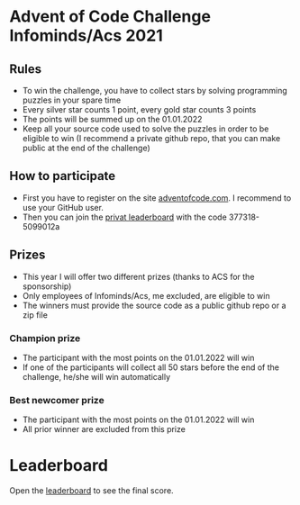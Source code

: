 # Advent of Code Challenge Infominds/Acs 2021

## Rules

* To win the challenge, you have to collect stars by solving programming puzzles in your spare time
* Every silver star counts 1 point, every gold star counts 3 points
* The points will be summed up on the 01.01.2022
* Keep all your source code used to solve the puzzles in order to be eligible to win (I recommend a private github repo, that you can make public at the end of the challenge)

## How to participate

* First you have to register on the site [adventofcode.com](https://adventofcode.com/2021/auth/login). I recommend to use your GitHub user. 
* Then you can join the [privat leaderboard](https://adventofcode.com/2020/leaderboard/private) with the code 377318-5099012a

## Prizes

* This year I will offer two different prizes (thanks to ACS for the sponsorship)
* Only employees of Infominds/Acs, me excluded, are eligible to win
* The winners must provide the source code as a public github repo or a zip file

### Champion prize 

* The participant with the most points on the 01.01.2022 will win
* If one of the participants will collect all 50 stars before the end of the challenge, he/she will win automatically 

### Best newcomer prize 

* The participant with the most points on the 01.01.2022 will win
* All prior winner are excluded from this prize

# Leaderboard

Open the [leaderboard](leaderboard.md) to see the final score.